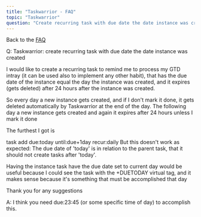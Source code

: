```yaml
---
title: "Taskwarrior - FAQ"
topic: "Taskwarrior"
question: "Create recurring task with due date the date instance was created"
---
```


Back to the [FAQ](/support/faq)

Q: Taskwarrior: create recurring task with due date the date instance was created

I would like to create a recurring task to remind me to process my GTD intray (it can be used also to implement any other habit), that has the due date of the instance equal the day the instance was created, and it expires (gets deleted) after 24 hours after the instance was created.

So every day a new instance gets created, and if I don't mark it done, it gets deleted automatically by Taskwarrior at the end of the day. The following day a new instance gets created and again it expires after 24 hours unless I mark it done

The furthest I got is 

task add due:today until:due+1day recur:daily
But this doesn't work as expected: The due date of 'today' is in relation to the parent task, that it should not create tasks after 'today'.

Having the instance task have the due date set to current day would be useful because I could see the task with the +DUETODAY virtual tag, and it makes sense because it's something that must be accomplished that day

Thank you for any suggestions

A: I think you need  due:23:45  (or some specific time of day) to accomplish this.

